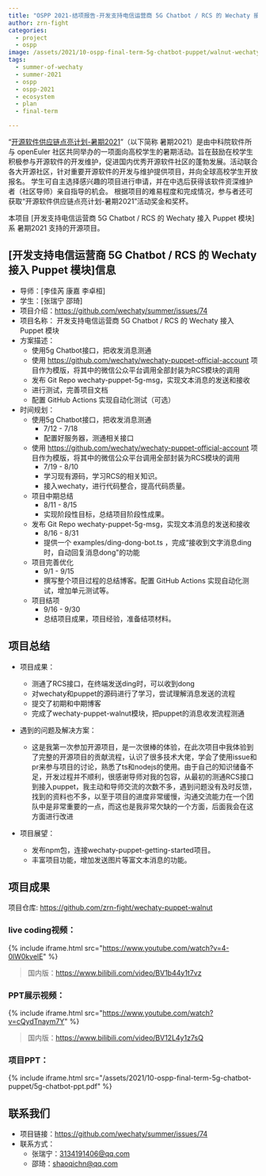 ```yaml
---
title: "OSPP 2021-结项报告-开发支持电信运营商 5G Chatbot / RCS 的 Wechaty 接入 Puppet 模块"
author: zrn-fight
categories:
  - project
  - ospp
image: /assets/2021/10-ospp-final-term-5g-chatbot-puppet/walnut-wechaty.webp
tags:
  - summer-of-wechaty
  - summer-2021
  - ospp
  - ospp-2021
  - ecosystem
  - plan
  - final-term

---
```


“[开源软件供应链点亮计划-暑期2021](https://summer.iscas.ac.cn)”（以下简称 暑期2021）是由中科院软件所与 openEuler 社区共同举办的一项面向高校学生的暑期活动。旨在鼓励在校学生积极参与开源软件的开发维护，促进国内优秀开源软件社区的蓬勃发展。活动联合各大开源社区，针对重要开源软件的开发与维护提供项目，并向全球高校学生开放报名。 学生可自主选择感兴趣的项目进行申请，并在中选后获得该软件资深维护者（社区导师）亲自指导的机会。 根据项目的难易程度和完成情况，参与者还可获取“开源软件供应链点亮计划-暑期2021”活动奖金和奖杯。

本项目 [开发支持电信运营商 5G Chatbot / RCS 的 Wechaty 接入 Puppet 模块] 系 暑期2021 支持的开源项目。

## [开发支持电信运营商 5G Chatbot / RCS 的 Wechaty 接入 Puppet 模块]信息

- 导师：[李佳芮  康嘉  李卓桓]  
- 学生：[张瑞宁  邵琦]  
- 项目介绍：<https://github.com/wechaty/summer/issues/74>
- 项目名称：  开发支持电信运营商 5G Chatbot / RCS 的 Wechaty 接入 Puppet 模块
- 方案描述：
  - 使用5g Chatbot接口，把收发消息测通
  - 使用 <https://github.com/wechaty/wechaty-puppet-official-account> 项目作为模版，将其中的微信公众平台调用全部封装为RCS模块的调用
  - 发布 Git Repo wechaty-puppet-5g-msg，实现文本消息的发送和接收
  - 进行测试，完善项目文档
  - 配置 GitHub Actions 实现自动化测试（可选）
- 时间规划：  
  - 使用5g Chatbot接口，把收发消息测通
    - 7/12 - 7/18
    - 配置好服务器，测通相关接口
  - 使用 <https://github.com/wechaty/wechaty-puppet-official-account> 项目作为模版，将其中的微信公众平台调用全部封装为RCS模块的调用
    - 7/19 - 8/10
    - 学习现有源码，学习RCS的相关知识。
    - 接入wechaty，进行代码整合，提高代码质量。
  - 项目中期总结
    - 8/11 - 8/15
    - 实现阶段性目标，总结项目阶段性成果。
  - 发布 Git Repo wechaty-puppet-5g-msg，实现文本消息的发送和接收
    - 8/16 - 8/31
    - 提供一个 examples/ding-dong-bot.ts ，完成“接收到文字消息ding时，自动回复消息dong"的功能
  - 项目完善优化
    - 9/1 - 9/15
    - 撰写整个项目过程的总结博客。配置 GitHub Actions 实现自动化测试，增加单元测试等。
  - 项目结项
    - 9/16 - 9/30
    - 总结项目成果，项目经验，准备结项材料。

## 项目总结

- 项目成果：  
  - 测通了RCS接口，在终端发送ding时，可以收到dong
  - 对wechaty和puppet的源码进行了学习，尝试理解消息发送的流程
  - 提交了初期和中期博客
  - 完成了wechaty-puppet-walnut模块，把puppet的消息收发流程测通

- 遇到的问题及解决方案：  
  - 这是我第一次参加开源项目，是一次很棒的体验，在此次项目中我体验到了完整的开源项目的贡献流程，认识了很多技术大佬，学会了使用issue和pr来参与项目的讨论，熟悉了ts和nodejs的使用。由于自己的知识储备不足，开发过程并不顺利，很感谢导师对我的包容，从最初的测通RCS接口到接入puppet，我主动和导师交流的次数不多，遇到问题没有及时反馈，找到的资料也不多，以至于项目的进度非常缓慢，沟通交流能力在一个团队中是非常重要的一点，而这也是我非常欠缺的一个方面，后面我会在这方面进行改进
  
- 项目展望：  
  - 发布npm包，连接wechaty-puppet-getting-started项目。
  - 丰富项目功能，增加发送图片等富文本消息的功能。

## 项目成果

项目仓库: <https://github.com/zrn-fight/wechaty-puppet-walnut>  

### live coding视频：

{% include iframe.html src="https://www.youtube.com/watch?v=4-0lW0kvelE" %}

> 国内版：<https://www.bilibili.com/video/BV1b44y1t7vz>

### PPT展示视频：

{% include iframe.html src="https://www.youtube.com/watch?v=cQydTnaym7Y" %}

> 国内版：<https://www.bilibili.com/video/BV12L4y1z7sQ>

### 项目PPT：

{% include iframe.html src="/assets/2021/10-ospp-final-term-5g-chatbot-puppet/5g-chatbot-ppt.pdf" %}

## 联系我们

- 项目链接：<https://github.com/wechaty/summer/issues/74>
- 联系方式：
  - 张瑞宁：3134191406@qq.com
  - 邵琦：shaoqichn@qq.com
